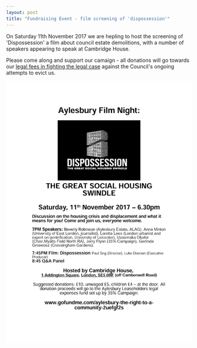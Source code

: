 ```yaml
---
layout: post
title: "Fundraising Event - film screening of 'dispossession'"
---
```

On Saturday 11th November 2017 we are hepling to host the screening of 'Dispossession' a film about council estate demolitions, with a number of speakers appearing to speak at Cambridge House. 

Please come along and support our camaign - all donations will go towards our [legal fees in fighting the legal case](https://www.gofundme.com/aylesbury-the-right-to-a-community-2uefgf2s) against the Council's ongoing attempts to evict us.

![](/img/dispossession.jpg)

